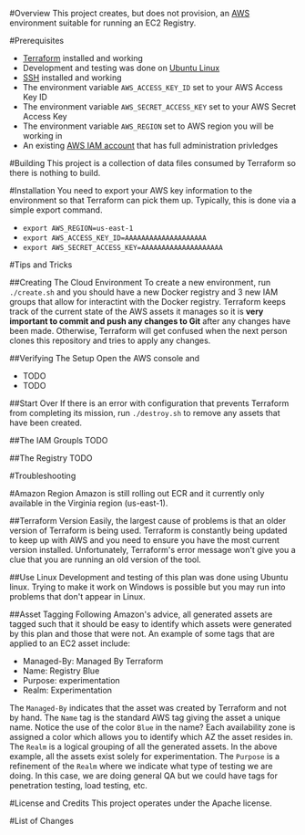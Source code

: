 #Overview
This project creates, but does not provision, an [AWS](http://aws.amazon.com/) environment suitable for running an 
EC2 Registry.

#Prerequisites

* [Terraform](https://terraform.io/) installed and working
* Development and testing was done on [Ubuntu Linux](http://www.ubuntu.com/)
* [SSH](http://www.openssh.com/) installed and working
* The environment variable `AWS_ACCESS_KEY_ID` set to your AWS Access Key ID 
* The environment variable `AWS_SECRET_ACCESS_KEY` set to your AWS Secret Access Key
* The environment variable `AWS_REGION` set to AWS region you will be working in 
* An existing [AWS IAM account](https://aws.amazon.com/iam/) that has full administration privledges

#Building
This project is a collection of data files consumed by Terraform so there is nothing to build. 

#Installation
You need to export your AWS key information to the environment so that Terraform can pick them up.  Typically, this is 
done via a simple export command.

* `export AWS_REGION=us-east-1`
* `export AWS_ACCESS_KEY_ID=AAAAAAAAAAAAAAAAAAAA`
* `export AWS_SECRET_ACCESS_KEY=AAAAAAAAAAAAAAAAAAAA`

#Tips and Tricks

##Creating The Cloud Environment 
To create a new environment, run `./create.sh` and you should have a new Docker registry and 3 new IAM groups that allow for interactint
with the Docker registry.  Terraform keeps track of the current state of the AWS assets it manages so it is **very important to commit and 
push any changes to Git** after any changes have been made.  Otherwise, Terraform will get confused when the next person clones this 
repository and tries to apply any changes.

##Verifying The Setup
Open the AWS console and 

* TODO
* TODO

##Start Over
If there is an error with configuration that prevents Terraform from completing its mission, run `./destroy.sh` to remove any assets that 
have been created.

##The IAM Groupls
TODO

##The Registry
TODO

#Troubleshooting

#Amazon Region
Amazon is still rolling out ECR and it currently only available in the Virginia region (us-east-1).

##Terraform Version
Easily, the largest cause of problems is that an older version of Terraform is being used.  Terraform is constantly being updated to keep 
up with AWS and you need to ensure you have the most current version installed.  Unfortunately, Terraform's error message won't give you 
a clue that  you are running an old version of the tool.

##Use Linux
Development and testing of this plan was done using Ubuntu linux.  Trying to make it work on Windows is possible but you may 
run into problems that don't appear in Linux.

##Asset Tagging
Following Amazon's advice, all generated assets are tagged such that it should be easy to identify which assets were generated by this 
plan and those that were not.  An example of some tags that are applied to an EC2 asset include:

* Managed-By: Managed By Terraform
* Name: Registry Blue
* Purpose: experimentation 
* Realm: Experimentation 

The `Managed-By` indicates that the asset was created by Terraform and not by hand.  The `Name` tag is the standard AWS tag giving the 
asset a unique name.  Notice the use of the color `Blue` in the name?  Each availability zone is assigned a color which allows you to 
identify which AZ the asset resides in.  The `Realm` is a logical grouping of all the generated assets.  In the above example, all the 
assets exist solely for experimentation.  The `Purpose` is a refinement of the `Realm` where we indicate what type of testing we are doing.
In this case, we are doing general QA but we could have tags for penetration testing, load testing, etc.


#License and Credits
This project operates under the Apache license.

#List of Changes
